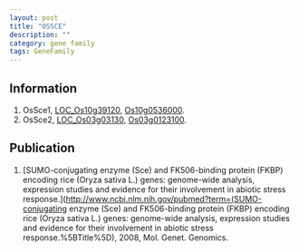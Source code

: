 ```yaml
---
layout: post
title: "OSSCE"
description: ""
category: gene family
tags: GeneFamily
---
```


## Information
1. OsSce1, [LOC_Os10g39120](http://rice.plantbiology.msu.edu/cgi-bin/ORF_infopage.cgi?orf=LOC_Os10g39120), [Os10g0536000](http://rapdb.dna.affrc.go.jp/viewer/gbrowse_details/irgsp1?name=Os10g0536000).
2. OsSce2, [LOC_Os03g03130](http://rice.plantbiology.msu.edu/cgi-bin/ORF_infopage.cgi?orf=LOC_Os03g03130), [Os03g0123100](http://rapdb.dna.affrc.go.jp/viewer/gbrowse_details/irgsp1?name=Os03g0123100).

## Publication
1. [SUMO-conjugating enzyme (Sce) and FK506-binding protein (FKBP) encoding rice (Oryza sativa L.) genes: genome-wide analysis, expression studies and evidence for their involvement in abiotic stress response.](http://www.ncbi.nlm.nih.gov/pubmed?term=(SUMO-conjugating enzyme (Sce) and FK506-binding protein (FKBP) encoding rice (Oryza sativa L.) genes: genome-wide analysis, expression studies and evidence for their involvement in abiotic stress response.%5BTitle%5D), 2008, Mol. Genet. Genomics.


